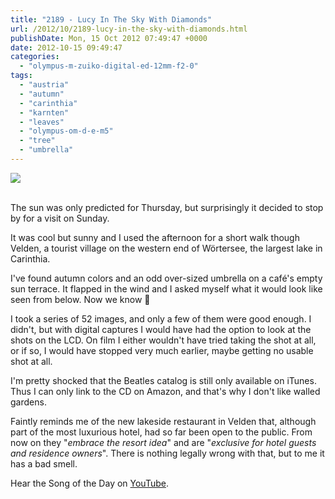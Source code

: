 ```yaml
---
title: "2189 - Lucy In The Sky With Diamonds"
url: /2012/10/2189-lucy-in-the-sky-with-diamonds.html
publishDate: Mon, 15 Oct 2012 07:49:47 +0000
date: 2012-10-15 09:49:47
categories: 
  - "olympus-m-zuiko-digital-ed-12mm-f2-0"
tags: 
  - "austria"
  - "autumn"
  - "carinthia"
  - "karnten"
  - "leaves"
  - "olympus-om-d-e-m5"
  - "tree"
  - "umbrella"
---
```

<div class="container">
<div class="center"><a target="_blank" href="https://d25zfm9zpd7gm5.cloudfront.net/1200x1200/2012/20121014_153232_lr.jpg"><img src="https://d25zfm9zpd7gm5.cloudfront.net/0600x0600/2012/20121014_153232_lr.jpg" /></a></div>
</div>
<br />

The sun was only predicted for Thursday, but surprisingly it decided to stop by for a visit on Sunday.

<a target="_blank" href="https://d25zfm9zpd7gm5.cloudfront.net/1200x1200/2012/20121014_151440_lr.jpg"><img style="margin: 0pt 10px 0pt 0px; float: left;" src="https://d25zfm9zpd7gm5.cloudfront.net/0150x0150/2012/20121014_151440_lr.jpg" alt="" border="0" /></a> It was cool but sunny and I used the afternoon for a short walk though Velden, a tourist village on the western end of Wörtersee, the largest lake in Carinthia.

I've found autumn colors and an odd over-sized umbrella on a café's empty sun terrace. It flapped in the wind and I asked myself what it would look like seen from below. Now we know 🙂

I took a series of 52 images, and only a few of them were good enough. I didn't, but with digital captures I would have had the option to look at the shots on the LCD. On film I either wouldn't have tried taking the shot at all, or if so, I would have stopped very much earlier, maybe getting no usable shot at all.

 I'm pretty shocked that the Beatles catalog is still only available on iTunes. Thus I can only link to the CD on Amazon, and that's why I don't like walled gardens. 

Faintly reminds me of the new lakeside restaurant in Velden that, although part of the most luxurious hotel, had so far been open to the public. From now on they "<em>embrace the resort idea</em>" and are "<em>exclusive for hotel guests and residence owners</em>". There is nothing legally wrong with that, but to me it has a bad smell.

Hear the Song of the Day on <a href="http://www.youtube.com/watch?v=A9_zm5c07XU" target="_blank">YouTube</a>.
